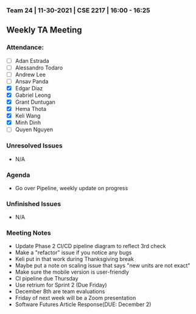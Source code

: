 ### Team 24 | 11-30-2021 | CSE 2217 | 16:00 - 16:25
## Weekly TA Meeting

### Attendance:
- [ ] Adan Estrada
- [ ] Alessandro Todaro
- [ ] Andrew Lee
- [ ] Ansav Panda
- [x] Edgar Diaz
- [x] Gabriel Leong
- [x] Grant Duntugan
- [x] Hema Thota
- [x] Keli Wang
- [x] Minh Dinh
- [ ] Quyen Nguyen

### Unresolved Issues
- N/A

### Agenda
- Go over Pipeline, weekly update on progress

### Unfinished Issues
- N/A

### Meeting Notes
- Update Phase 2 CI/CD pipeline diagram to reflect 3rd check
- Make a "refactor" issue if you notice any bugs
- Keli put in that work during Thanksgiving break
- Maybe put a note on scaling issue that says "new units are not exact"
- Make sure the mobile version is user-friendly
- CI pipeline due Thursday
- Use retrium for Sprint 2 (Due Friday)
- December 8th are team evaluations
- Friday of next week will be a Zoom presentation
- Software Futures Article Response(DUE: December 2)
